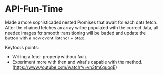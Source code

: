 # API-Fun-Time

Made a more sophisticaded nested Promises that await for each data fetch. After the chained fetches an array wil be populated with the correct data, all needed images for smooth transitioning will be loaded and update the button with a new event listener + state.

Keyfocus points:
- Writing a fetch properly without fault.
- Experiment more with then and what's capable with the method. (https://www.youtube.com/watch?v=vn3tm0quoqE)
